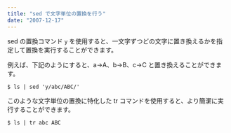 ```yaml
---
title: "sed で文字単位の置換を行う"
date: "2007-12-17"
---
```


sed の置換コマンド `y` を使用すると、一文字ずつどの文字に置き換えるかを指定して置換を実行することができます。

例えば、下記のようにすると、a→A、b→B、c→C と置き換えることができます。

~~~
$ ls | sed 'y/abc/ABC/'
~~~

このような文字単位の置換に特化した tr コマンドを使用すると、より簡潔に実行することができます。

~~~
$ ls | tr abc ABC
~~~

